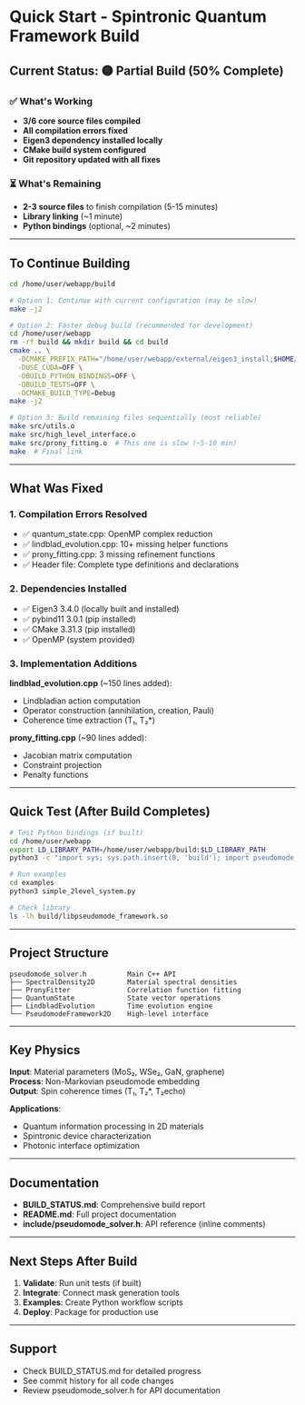 # Quick Start - Spintronic Quantum Framework Build

## Current Status: 🟡 Partial Build (50% Complete)

### ✅ What's Working
- **3/6 core source files compiled**
- **All compilation errors fixed**
- **Eigen3 dependency installed locally**
- **CMake build system configured**
- **Git repository updated with all fixes**

### ⏳ What's Remaining
- **2-3 source files** to finish compilation (5-15 minutes)
- **Library linking** (~1 minute)
- **Python bindings** (optional, ~2 minutes)

---

## To Continue Building

```bash
cd /home/user/webapp/build

# Option 1: Continue with current configuration (may be slow)
make -j2

# Option 2: Faster debug build (recommended for development)
cd /home/user/webapp
rm -rf build && mkdir build && cd build
cmake .. \
  -DCMAKE_PREFIX_PATH="/home/user/webapp/external/eigen3_install;$HOME/.local/lib/python3.12/site-packages/pybind11/share/cmake/pybind11" \
  -DUSE_CUDA=OFF \
  -DBUILD_PYTHON_BINDINGS=OFF \
  -DBUILD_TESTS=OFF \
  -DCMAKE_BUILD_TYPE=Debug
make -j2

# Option 3: Build remaining files sequentially (most reliable)
make src/utils.o
make src/high_level_interface.o
make src/prony_fitting.o  # This one is slow (~5-10 min)
make  # Final link
```

---

## What Was Fixed

### 1. Compilation Errors Resolved
- ✅ quantum_state.cpp: OpenMP complex reduction
- ✅ lindblad_evolution.cpp: 10+ missing helper functions
- ✅ prony_fitting.cpp: 3 missing refinement functions
- ✅ Header file: Complete type definitions and declarations

### 2. Dependencies Installed
- ✅ Eigen3 3.4.0 (locally built and installed)
- ✅ pybind11 3.0.1 (pip installed)
- ✅ CMake 3.31.3 (pip installed)
- ✅ OpenMP (system provided)

### 3. Implementation Additions
**lindblad_evolution.cpp** (~150 lines added):
- Lindbladian action computation
- Operator construction (annihilation, creation, Pauli)
- Coherence time extraction (T₁, T₂*)

**prony_fitting.cpp** (~90 lines added):
- Jacobian matrix computation
- Constraint projection
- Penalty functions

---

## Quick Test (After Build Completes)

```bash
# Test Python bindings (if built)
cd /home/user/webapp
export LD_LIBRARY_PATH=/home/user/webapp/build:$LD_LIBRARY_PATH
python3 -c "import sys; sys.path.insert(0, 'build'); import pseudomode; print('Success!')"

# Run examples
cd examples
python3 simple_2level_system.py

# Check library
ls -lh build/libpseudomode_framework.so
```

---

## Project Structure

```
pseudomode_solver.h          Main C++ API
├── SpectralDensity2D        Material spectral densities
├── PronyFitter              Correlation function fitting
├── QuantumState             State vector operations
├── LindbladEvolution        Time evolution engine
└── PseudomodeFramework2D    High-level interface
```

---

## Key Physics

**Input**: Material parameters (MoS₂, WSe₂, GaN, graphene)  
**Process**: Non-Markovian pseudomode embedding  
**Output**: Spin coherence times (T₁, T₂*, T₂echo)

**Applications**:
- Quantum information processing in 2D materials
- Spintronic device characterization
- Photonic interface optimization

---

## Documentation

- **BUILD_STATUS.md**: Comprehensive build report
- **README.md**: Full project documentation
- **include/pseudomode_solver.h**: API reference (inline comments)

---

## Next Steps After Build

1. **Validate**: Run unit tests (if built)
2. **Integrate**: Connect mask generation tools
3. **Examples**: Create Python workflow scripts
4. **Deploy**: Package for production use

---

## Support

- Check BUILD_STATUS.md for detailed progress
- See commit history for all code changes
- Review pseudomode_solver.h for API documentation
